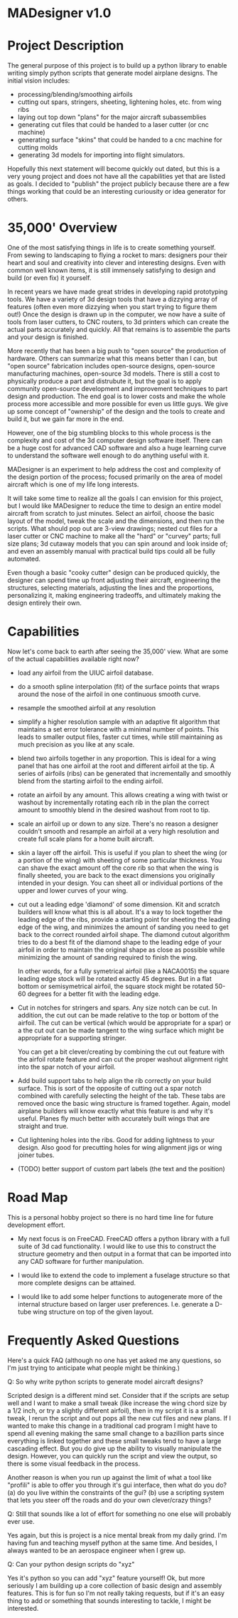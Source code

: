 # MADesigner v1.0


# Project Description

The general purpose of this project is to build up a python library to
enable writing simply python scripts that generate model airplane
designs.  The initial vision includes:

- processing/blending/smoothing airfoils
- cutting out spars, stringers, sheeting, lightening holes, etc. from wing ribs
- laying out top down "plans" for the major aircraft subassemblies
- generating cut files that could be handed to a laser cutter (or cnc machine)
- generating surface "skins" that could be handed to a cnc machine for cutting
  molds
- generating 3d models for importing into flight simulators.

Hopefully this next statement will become quickly out dated, but this
is a very young project and does not have all the capabilities yet
that are listed as goals.  I decided to "publish" the project publicly
because there are a few things working that could be an interesting
curiousity or idea generator for others.


# 35,000' Overview

One of the most satisfying things in life is to create something
yourself.  From sewing to landscaping to flying a rocket to mars:
designers pour their heart and soul and creativity into clever and
interesting designs.  Even with common well known items, it is still
immensely satisfying to design and build (or even fix) it yourself.

In recent years we have made great strides in developing rapid
prototyping tools.  We have a variety of 3d design tools that have a
dizzying array of features (often even more dizzying when you start
trying to figure them out!)  Once the design is drawn up in the
computer, we now have a suite of tools from laser cutters, to CNC
routers, to 3d printers which can create the actual parts accurately
and quickly.  All that remains is to assemble the parts and your
design is finished.

More recently that has been a big push to "open source" the production
of hardware.  Others can summarize what this means better than I can,
but "open source" fabrication includes open-source designs,
open-source manufacturing machines, open-source 3d models.  There is
still a cost to physically produce a part and distrubute it, but the
goal is to apply community open-source development and improvement
techniques to part design and production.  The end goal is to lower
costs and make the whole process more accessible and more possible for
even us little guys.  We give up some concept of "ownership" of the
design and the tools to create and build it, but we gain far more in
the end.

However, one of the big stumbling blocks to this whole process is the
complexity and cost of the 3d computer design software itself.  There
can be a huge cost for advanced CAD software and also a huge learning
curve to understand the software well enough to do anything useful
with it.

MADesigner is an experiment to help address the cost and complexity of
the design portion of the process; focused primarily on the area of
model aircraft which is one of my life long interests.

It will take some time to realize all the goals I can envision for
this project, but I would like MADesigner to reduce the time to design
an entire model aircraft from scratch to just minutes.  Select an
airfoil, choose the basic layout of the model, tweak the scale and the
dimensions, and then run the scripts.  What should pop out are 3-view
drawings; nested cut files for a laser cutter or CNC machine to make
all the "hard" or "curvey" parts; full size plans; 3d cutaway models
that you can spin around and look inside of; and even an assembly
manual with practical build tips could all be fully automated.

Even though a basic "cooky cutter" design can be produced quickly, the
designer can spend time up front adjusting their aircraft, engineering
the structures, selecting materials, adjusting the lines and the
proportions, personalizing it, making engineering tradeoffs, and
ultimately making the design entirely their own.


# Capabilities

Now let's come back to earth after seeing the 35,000' view.  What are
some of the actual capabilities available right now?

- load any airfoil from the UIUC airfoil database.

- do a smooth spline interpolation (fit) of the surface points that
  wraps around the nose of the airfoil in one continuous smooth curve.

- resample the smoothed airfoil at any resolution

- simplify a higher resolution sample with an adaptive fit algorithm
  that maintains a set error tolerance with a minimal number of
  points.  This leads to smaller output files, faster cut times, while
  still maintaining as much precision as you like at any scale.

- blend two airfoils together in any proportion.  This is ideal for a
  wing panel that has one airfoil at the root and different airfoil at
  the tip.  A series of airfoils (ribs) can be generated that
  incrementally and smoothly blend from the starting airfoil to the
  ending airfoil.

- rotate an airfoil by any amount.  This allows creating a wing with
  twist or washout by incrementally rotating each rib in the plan the
  correct amount to smoothly blend in the desired washout from root to
  tip.

- scale an airfoil up or down to any size.  There's no reason a
  designer couldn't smooth and resample an airfoil at a very high
  resolution and create full scale plans for a home built aircraft.

- skin a layer off the airfoil.  This is useful if you plan to sheet
  the wing (or a portion of the wing) with sheeting of some particular
  thickness.  You can shave the exact amount off the core rib so that
  when the wing is finally sheeted, you are back to the exact
  dimensions you originally intended in your design.  You can sheet
  all or individual portions of the upper and lower curves of your
  wing.

- cut out a leading edge 'diamond' of some dimension.  Kit and scratch
  builders will know what this is all about.  It's a way to lock
  together the leading edge of the ribs, provide a starting point for
  sheeting the leading edge of the wing, and minimizes the amount of
  sanding you need to get back to the correct rounded airfoil shape.
  The diamond cutout algorithm tries to do a best fit of the diamond
  shape to the leading edge of your airfoil in order to maintain the
  original shape as close as possible while minimizing the amount of
  sanding required to finish the wing.

  In other words, for a fully symetrical airfoil (like a NACA0015) the
  square leading edge stock will be rotated exactly 45 degrees.  But
  in a flat bottom or semisymetrical airfoil, the square stock might
  be rotated 50-60 degrees for a better fit with the leading edge.

- Cut in notches for stringers and spars.  Any size notch can be cut.
  In addition, the cut out can be made relative to the top or bottom
  of the airfoil.  The cut can be vertical (which would be appropriate
  for a spar) or a the cut out can be made tangent to the wing surface
  which might be appropriate for a supporting stringer.

  You can get a bit clever/creating by combining the cut out feature
  with the airfoil rotate feature and can cut the proper washout
  alignment right into the spar notch of your airfoil.

- Add build support tabs to help align the rib correctly on your build
  surface.  This is sort of the opposite of cutting out a spar notch
  combined with carefully selecting the height of the tab.  These tabs
  are removed once the basic wing structure is framed together.
  Again, model airplane builders will know exactly what this feature
  is and why it's useful.  Planes fly much better with accurately
  built wings that are straight and true.

- Cut lightening holes into the ribs.  Good for adding lightness to
  your design.  Also good for precutting holes for wing alignment jigs
  or wing joiner tubes.

- (TODO) better support of custom part labels (the text and the position)


# Road Map

This is a personal hobby project so there is no hard time line for
future development effort.

- My next focus is on FreeCAD.  FreeCAD offers a python library with a
  full suite of 3d cad functionality.  I would like to use this to
  construct the structure geometry and then output in a format that
  can be imported into any CAD software for further manipulation.

- I would like to extend the code to implement a fuselage structure so
  that more complete designs can be attained.

- I would like to add some helper functions to autogenerate more of
  the internal structure based on larger user preferences.
  I.e. generate a D-tube wing structure on top of the given layout.


# Frequently Asked Questions

Here's a quick FAQ (although no one has yet asked me any questions, so
I'm just trying to anticipate what people might be thinking.)

Q: So why write python scripts to generate model aircraft designs?

Scripted design is a different mind set.  Consider that if the scripts
are setup well and I want to make a small tweak (like increase the
wing chord size by a 1/2 inch, or try a slightly different airfoil),
then in my script it is a small tweak, I rerun the script and out pops
all the new cut files and new plans.  If I wanted to make this change
in a traditional cad program I might have to spend all evening making
the same small change to a bazillion parts since everything is linked
together and these small tweaks tend to have a large cascading effect.
But you do give up the ability to visually manipulate the design.
However, you can quickly run the script and view the output, so there
is some visual feedback in the process.

Another reason is when you run up against the limit of what a tool
like "profili" is able to offer you through it's gui interface, then
what do you do?  (a) do you live within the constraints of the gui?
(b) use a scripting system that lets you steer off the roads and do
your own clever/crazy things?


Q: Still that sounds like a lot of effort for something no one else will 
probably ever use.

Yes again, but this is project is a nice mental break from my daily
grind.  I'm having fun and teaching myself python at the same time.
And besides, I always wanted to be an aerospace engineer when I grew
up.


Q: Can your python design scripts do "xyz"

Yes it's python so you can add "xyz" feature yourself!  Ok, but more
seriously I am building up a core collection of basic design and
assembly features.  This is for fun so I'm not really taking requests,
but if it's an easy thing to add or something that sounds interesting
to tackle, I might be interested.

